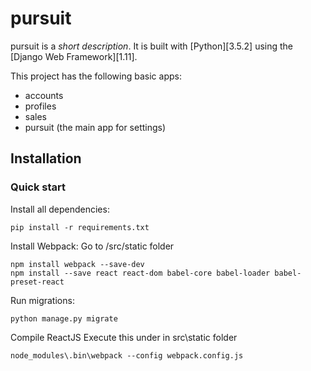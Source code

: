 

# pursuit

pursuit is a _short description_. It is built with [Python][3.5.2] using the [Django Web Framework][1.11].

This project has the following basic apps:

* accounts
* profiles
* sales
* pursuit  (the main app for settings)

## Installation

### Quick start

Install all dependencies:

    pip install -r requirements.txt
	
Install Webpack:
Go to /src/static folder

    npm install webpack --save-dev
    npm install --save react react-dom babel-core babel-loader babel-preset-react

Run migrations:

    python manage.py migrate
	
Compile ReactJS
Execute this under in src\static folder

    node_modules\.bin\webpack --config webpack.config.js

